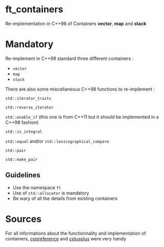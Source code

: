 # ft_containers
Re-implementation in C++98 of Containers **vector**, **map** and **stack**

# Mandatory

Re-implement in C++98 standard three different containers :

- ``vector``
- ``map``
- ``stack``


There are also some miscellaneous C++98 functions to re-implement :

``std::iterator_traits``

``std::reverse_iterator``

``std::enable_if`` (this one is from C++11 but it should be implemented in a C++98 fashion)

``std::is_integral``

``std::equal`` and/or ``std::lexicographical_compare``

``std::pair``

``std::make_pair``

## Guidelines

- Use the namespace ``ft``
- Use of ``std::allocator`` is mandatory
- Be wary of all the details from existing containers

# Sources

For all informations about the functionnality and implementation of containers, [cppreference](https://en.cppreference.com/w/) and [cplusplus](https://cplusplus.com/) were very handy
